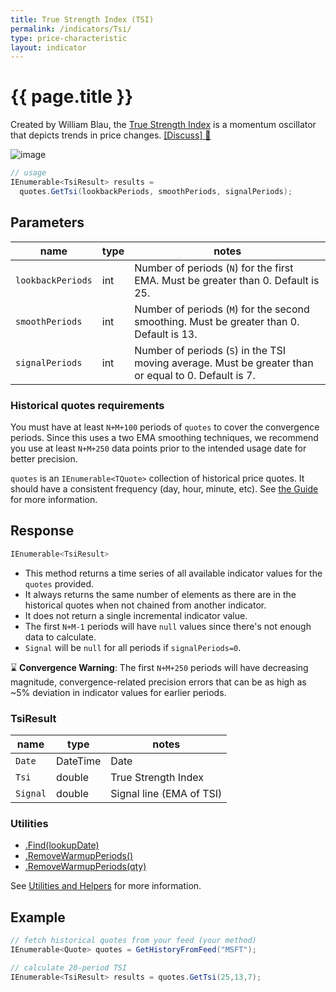 ```yaml
---
title: True Strength Index (TSI)
permalink: /indicators/Tsi/
type: price-characteristic
layout: indicator
---
```


# {{ page.title }}

Created by William Blau, the [True Strength Index](https://en.wikipedia.org/wiki/True_strength_index) is a momentum oscillator that depicts trends in price changes.
[[Discuss] :speech_balloon:]({{site.github.repository_url}}/discussions/300 "Community discussion about this indicator")

![image]({{site.baseurl}}/assets/charts/Tsi.png)

```csharp
// usage
IEnumerable<TsiResult> results =
  quotes.GetTsi(lookbackPeriods, smoothPeriods, signalPeriods);
```

## Parameters

| name | type | notes
| -- |-- |--
| `lookbackPeriods` | int | Number of periods (`N`) for the first EMA.  Must be greater than 0.  Default is 25.
| `smoothPeriods` | int | Number of periods (`M`) for the second smoothing.  Must be greater than 0.  Default is 13.
| `signalPeriods` | int | Number of periods (`S`) in the TSI moving average.  Must be greater than or equal to 0.  Default is 7.

### Historical quotes requirements

You must have at least `N+M+100` periods of `quotes` to cover the convergence periods.  Since this uses a two EMA smoothing techniques, we recommend you use at least `N+M+250` data points prior to the intended usage date for better precision.

`quotes` is an `IEnumerable<TQuote>` collection of historical price quotes.  It should have a consistent frequency (day, hour, minute, etc).  See [the Guide]({{site.baseurl}}/guide/#historical-quotes) for more information.

## Response

```csharp
IEnumerable<TsiResult>
```

- This method returns a time series of all available indicator values for the `quotes` provided.
- It always returns the same number of elements as there are in the historical quotes when not chained from another indicator.
- It does not return a single incremental indicator value.
- The first `N+M-1` periods will have `null` values since there's not enough data to calculate.
- `Signal` will be `null` for all periods if `signalPeriods=0`.

:hourglass: **Convergence Warning**: The first `N+M+250` periods will have decreasing magnitude, convergence-related precision errors that can be as high as ~5% deviation in indicator values for earlier periods.

### TsiResult

| name | type | notes
| -- |-- |--
| `Date` | DateTime | Date
| `Tsi` | double | True Strength Index
| `Signal` | double | Signal line (EMA of TSI)

### Utilities

- [.Find(lookupDate)]({{site.baseurl}}/utilities#find-indicator-result-by-date)
- [.RemoveWarmupPeriods()]({{site.baseurl}}/utilities#remove-warmup-periods)
- [.RemoveWarmupPeriods(qty)]({{site.baseurl}}/utilities#remove-warmup-periods)

See [Utilities and Helpers]({{site.baseurl}}/utilities#utilities-for-indicator-results) for more information.

## Example

```csharp
// fetch historical quotes from your feed (your method)
IEnumerable<Quote> quotes = GetHistoryFromFeed("MSFT");

// calculate 20-period TSI
IEnumerable<TsiResult> results = quotes.GetTsi(25,13,7);
```
